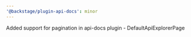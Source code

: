```yaml
---
'@backstage/plugin-api-docs': minor
---
```


Added support for pagination in api-docs plugin - DefaultApiExplorerPage
